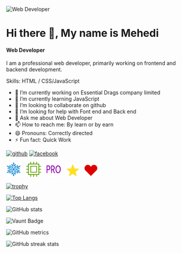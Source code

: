 ![Web Developer](https://scontent.fjsr6-1.fna.fbcdn.net/v/t39.30808-6/470062328_609781531519253_9135189024537679382_n.jpg?_nc_cat=108&ccb=1-7&_nc_sid=cc71e4&_nc_eui2=AeHySJlAgfJsUWsPKzjj3MgW-4peT-nfeFL7il5P6d94UkRTmz8FIzzrHgz9SGXwahmQwPWBZyKfy02JPDXmWKIE&_nc_ohc=151RAGCmtPkQ7kNvgF0N-WX&_nc_zt=23&_nc_ht=scontent.fjsr6-1.fna&_nc_gid=A1BV7ruDAVQXAaGcqV83mCe&oh=00_AYB6WPVXzD12ArgJkuYnxCKWtnha6une6l8hv23BwldELw&oe=67917694)
# Hi there 👋, My name is Mehedi
#### Web Developer


I am a professional web developer, primarily working on frontend and backend development.

Skills: HTML / CSS/JavaScript

- 🔭 I’m currently working on Essential Drags company limited  
- 🌱 I’m currently learning JavaScript 
- 👯 I’m looking to collaborate on github 
- 🤔 I’m looking for help with Font end and Back end  
- 💬 Ask me about Web Developer 
- 📫 How to reach me: By learn or by earn 
- 😄 Pronouns: Correctly directed 
- ⚡ Fun fact: Quick Work 


[<img src='https://cdn.jsdelivr.net/npm/simple-icons@3.0.1/icons/github.svg' alt='github' height='40'>](https://github.com/https://github.com/Mehedi143-Hasan)  [<img src='https://cdn.jsdelivr.net/npm/simple-icons@3.0.1/icons/facebook.svg' alt='facebook' height='40'>](https://www.facebook.com/https://www.facebook.com/Md.Mehedi786/)  

<a href='https://archiveprogram.github.com/'><img src='https://raw.githubusercontent.com/acervenky/animated-github-badges/master/assets/acbadge.gif' width='40' height='40'></a> <a href='https://docs.github.com/en/developers'><img src='https://raw.githubusercontent.com/acervenky/animated-github-badges/master/assets/devbadge.gif' width='40' height='40'></a> <a href='https://github.com/pricing'><img src='https://raw.githubusercontent.com/acervenky/animated-github-badges/master/assets/pro.gif' width='40' height='40'></a> <a href='https://stars.github.com/'><img src='https://raw.githubusercontent.com/acervenky/animated-github-badges/master/assets/starbadge.gif' width='35' height='35'></a> <a href='https://docs.github.com/en/github/supporting-the-open-source-community-with-github-sponsors'><img src='https://raw.githubusercontent.com/acervenky/animated-github-badges/master/assets/sponsorbadge.gif' width='35' height='35'></a> 

[![trophy](https://github-profile-trophy.vercel.app/?username=https://github.com/Mehedi143-Hasan)](https://github.com/ryo-ma/github-profile-trophy)

[![Top Langs](https://github-readme-stats.vercel.app/api/top-langs/?username=https://github.com/Mehedi143-Hasan)](https://github.com/anuraghazra/github-readme-stats)

![GitHub stats](https://github-readme-stats.vercel.app/api?username=https://github.com/Mehedi143-Hasan&show_icons=true&count_private=true)  

![Vaunt Badge](https://api.vaunt.dev/v1/github/entities/https://github.com/Mehedi143-Hasan/contributions?format=svg&private=true)  

![GitHub metrics](https://metrics.lecoq.io/https://github.com/Mehedi143-Hasan)  

![GitHub streak stats](https://streak-stats.demolab.com/?user=https://github.com/Mehedi143-Hasan)  

